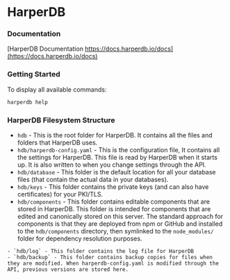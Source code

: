 # HarperDB

### Documentation

[HarperDB Documentation https://docs.harperdb.io/docs](https://docs.harperdb.io/docs) 

### Getting Started

To display all available commands:

```bash
harperdb help
```

### HarperDB Filesystem Structure

- `hdb` - This is the root folder for HarperDB. It contains all the files and folders that HarperDB uses.
- `hdb/harperdb-config.yaml` - This is the configuration file, It contains all the settings for HarperDB. This file is read by HarperDB when it starts up. It is also written to when you change settings through the API.
- `hdb/database` - This folder is the default location for all your database files (that contain the actual data in your databases).
- `hdb/keys` - This folder contains the private keys (and can also have certificates) for your PKI/TLS.
- `hdb/components` - This folder contains editable components that are stored in HarperDB. This folder is intended for components that are edited and canonically stored on this server. The standard approach for components is that they are deployed from npm or GitHub and installed to the `hdb/components` directory, then symlinked to the `node_modules/` folder for dependency resolution purposes.
```‏
- `hdb/log` - This folder contains the log file for HarperDB
- `hdb/backup` - This folder contains backup copies for files when they are modified. When harperdb-config.yaml is modified through the API, previous versions are stored here.